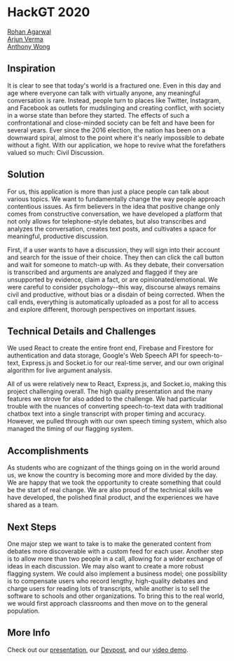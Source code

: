 # HackGT 2020
[Rohan Agarwal](https://github.com/roaga)\
[Arjun Verma](https://github.com/arjun11verma)\
[Anthony Wong](https://github.com/afxwong)
## Inspiration
It is clear to see that today's world is a fractured one. Even in this day and age where everyone can talk with virtually anyone, any meaningful conversation is rare. Instead, people turn to places like Twitter, Instagram, and Facebook as outlets for mudslinging and creating conflict, with society in a worse state than before they started. The effects of such a confrontational and close-minded society can be felt and have been for several years. Ever since the 2016 election, the nation has been on a downward spiral, almost to the point where it's nearly impossible to debate without a fight. With our application, we hope to revive what the forefathers valued so much: Civil Discussion.
## Solution
For us, this application is more than just a place people can talk about various topics. We want to fundamentally change the way people approach contentious issues. As firm believers in the idea that positive change only comes from constructive conversation, we have developed a platform that not only allows for telephone-style debates, but also transcribes and analyzes the conversation, creates text posts, and cultivates a space for meaningful, productive discussion.

First, if a user wants to have a discussion, they will sign into their account and search for the issue of their choice. They then can click the call button and wait for someone to match-up with. As they debate, their conversation is transcribed and arguments are analyzed and flagged if they are unsupported by evidence, claim a fact, or are opinionated/emotional. We were careful to consider psychology--this way, discourse always remains civil and productive, without bias or a disdain of being corrected. When the call ends, everything is automatically uploaded as a post for all to access and explore different, thorough perspectives on important issues.
## Technical Details and Challenges
We used React to create the entire front end, Firebase and Firestore for authentication and data storage, Google's Web Speech API for speech-to-text, Express.js and Socket.io for our real-time server, and our own original algorithm for live argument analysis.

All of us were relatively new to React, Express.js, and Socket.io, making this project challenging overall. The high quality presentation and the many features we strove for also added to the challenge. We had particular trouble with the nuances of converting speech-to-text data with traditional chatbox text into a single transcript with proper timing and accuracy. However, we pulled through with our own speech timing system, which also managed the timing of our flagging system.
## Accomplishments
As students who are cognizant of the things going on in the world around us, we know the country is becoming more and more divided by the day. We are happy that we took the opportunity to create something that could be the start of real change. We are also proud of the technical skills we have developed, the polished final product, and the experiences we have shared as a team.
## Next Steps
One major step we want to take is to make the generated content from debates more discoverable with a custom feed for each user. Another step is to allow more than two people in a call, allowing for a wider exchange of ideas in each discussion. We may also want to create a more robust flagging system. We could also implement a business model; one possibility is to compensate users who record lengthy, high-quality debates and charge users for reading lots of transcripts, while another is to sell the software to schools and other organizations. To bring this to the real world, we would first approach classrooms and then move on to the general population.
## More Info
Check out our [presentation](https://docs.google.com/presentation/d/1Y-E6RSfOF1gD9ccM6naB9-8kxwzzS6Kg9dO3PM78KrQ/edit?usp=sharing), our [Devpost](https://devpost.com/software/hackgt2020), and our [video demo](https://youtu.be/uu1FBtpK3ig).
